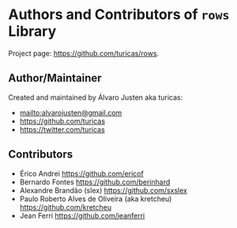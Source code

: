 # Authors and Contributors of `rows` Library

Project page: <https://github.com/turicas/rows>.

## Author/Maintainer

Created and maintained by Álvaro Justen aka turicas:

- <mailto:alvarojusten@gmail.com>
- <https://github.com/turicas>
- <https://twitter.com/turicas>


## Contributors

- Érico Andrei <https://github.com/ericof>
- Bernardo Fontes <https://github.com/berinhard>
- Alexandre Brandão (slex) <https://github.com/sxslex>
- Paulo Roberto Alves de Oliveira (aka kretcheu) <https://github.com/kretcheu>
- Jean Ferri <https://github.com/jeanferri>
